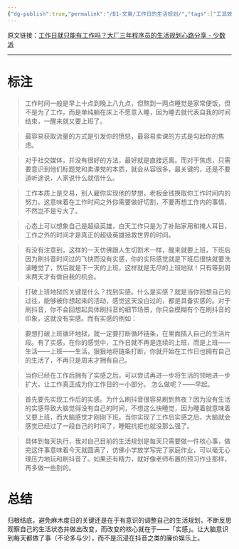 ```yaml
---
{"dg-publish":true,"permalink":"/B1-文章/工作日的生活规划/","tags":["工具效率 生活"]}
---
```



原文链接：[工作日就只能有工作吗？大厂三年程序员的生活规划心路分享 - 少数派](https://sspai.com/post/80509)

---

# 标注

> 工作时间一般是早上十点到晚上八九点，但熬到一两点睡觉是家常便饭，但不是为了工作，而是单纯躺在床上不愿意入睡，因为睡去就代表自我的时间结束，一醒来就又要上班了。

> 最容易获取流量的方式是引发你的愤怒，最容易卖课的方式是勾起你的焦虑。

> 对于社交媒体，并没有很好的方法，最好就是直接远离。而对于焦虑，只需要意识到他们标题党和卖课党的本质，就会从容很多，最关键的，还是不要道听途说，人家说什么就信什么。

> 工作本质上是交易，别人雇你实现他的梦想，老板金钱换取你工作时间内的努力。这意味着在工作时间之外你需要做好切割，不要再想工作内的事情，不然岂不是亏大了。

> 心态上可以想象自己是超级英雄，白天工作只是为了补贴家用和掩人耳目，工作之外的时间才是真正的超级英雄拯救世界的时间。

> 有没有注意到，这样的一天仿佛跟人生切割术一样，醒来就要上班，下班后因为刷抖音时间过的飞快而没有实感，你的实际感觉就是下班后很快就要洗澡睡觉了，然后就是下一天的上班，这样就是无尽的上班地狱！只有等到周末两天才有做自我的机会。

> 打破上班地狱的关键是什么？找到实感。什么是实感？就是当你回想自己的过往，能够被你想起来的活动，感觉这天没白过的，都是具备实感的。对于刷抖音，你不会回想起具体刷抖音的细节场景，你只会模糊有个在刷抖音的印象，这就没有实感。而有实感的例如：

> 要想打破上班循环地狱，就一定要打断循环链条，在里面插入自己的生活片段。有了实感，在你的感觉中，工作日就不再是连续的上班，而是上班——生活——上班——生活，狠狠地将链条打断，你就开始在工作日也拥有自己的生活了，不再只是周末才拥有自己。

> 当你已经在工作后拥有了实感之后，可以尝试再进一步将生活的领地进一步扩大，让工作真正成为你工作日的一小部分。 怎么做呢？——早起。

> 首先要先实现工作后的实感。为什么刷抖音很容易刷到熬夜？因为没有生活的实感导致大脑觉得没有自己的时间，不想这么快睡觉，因为睡着就意味着又要上班，而大脑感觉才刚刚下班。当你实现了工作后实感之后，大脑就会感觉已经过了一段自己的时间了，睡眠抗拒也就没那么强了。

> 具体到每天执行，我对自己目前的生活规划是每天只需要做一件核心事，做完这件事意味着今天就圆满了，仿佛小学放学写完了家庭作业，可以毫无心理压力地玩和刷抖音了。如果还有精力，就好像老师布置的预习作业那样，再多做一些别的。

# 总结

归根结底，避免麻木度日的关键还是在于有意识的调整自己的生活规划，不断反思观察自己的生活状态并做出改变，而改变的核心就在于——「实感」。让大脑意识到每天都做了事（不论多与少），而不是沉浸在抖音之类的廉价娱乐上。
